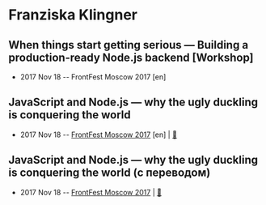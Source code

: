 # Franziska Klingner

## When things start getting serious — Building a production-ready Node.js backend [Workshop]
- 2017 Nov 18 -- FrontFest Moscow 2017 [en]   
## JavaScript and Node.js — why the ugly duckling is conquering the world
- 2017 Nov 18 -- [FrontFest Moscow 2017](https://youtu.be/Ov-DhH7U7NE) [en] | [:notebook:](https://speakerdeck.com/frontfest/franziska-klingner)  
## JavaScript and Node.js — why the ugly duckling is conquering the world (с переводом)
- 2017 Nov 18 -- [FrontFest Moscow 2017](https://youtu.be/qlTnsYvIbJo)  | [:notebook:](https://speakerdeck.com/frontfest/franziska-klingner)  
